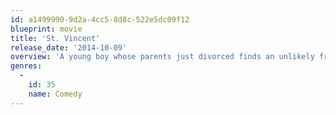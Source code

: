 ```yaml
---
id: a1499990-9d2a-4cc5-8d8c-522e5dc09f12
blueprint: movie
title: 'St. Vincent'
release_date: '2014-10-09'
overview: 'A young boy whose parents just divorced finds an unlikely friend and mentor in the misanthropic, bawdy, hedonistic, war veteran who lives next door.'
genres:
  -
    id: 35
    name: Comedy
---
```

